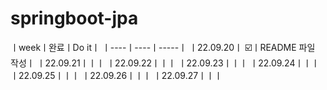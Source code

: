 # springboot-jpa

ㅣweekㅣ완료ㅣDo itㅣ
ㅣ----ㅣ----ㅣ-----ㅣ
ㅣ22.09.20ㅣ ☑️ㅣREADME 파일 작성ㅣ
ㅣ22.09.21ㅣㅣㅣ
ㅣ22.09.22ㅣㅣㅣ
ㅣ22.09.23ㅣㅣㅣ
ㅣ22.09.24ㅣㅣㅣ
ㅣ22.09.25ㅣㅣㅣ
ㅣ22.09.26ㅣㅣㅣ
ㅣ22.09.27ㅣㅣㅣ
